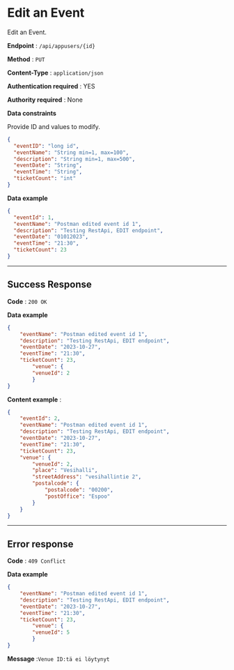 # Edit an Event

Edit an Event.

**Endpoint** : `/api/appusers/{id}`

**Method** : `PUT`

**Content-Type** : `application/json`

**Authentication required** : YES

**Authority required** : None

**Data constraints**

Provide ID and values to modify.

```json
{
  "eventID": "long id",
  "eventName": "String min=1, max=100",
  "description": "String min=1, max=500",
  "eventDate": "String",
  "eventTime": "String",
  "ticketCount": "int"
}
```

**Data example**

```json
{
  "eventId": 1,
  "eventName": "Postman edited event id 1",
  "description": "Testing RestApi, EDIT endpoint",
  "eventDate": "01012023",
  "eventTime": "21:30",
  "ticketCount": 23
}
``` 
---

## Success Response

**Code** : `200 OK`

**Data example**

```json
{
    "eventName": "Postman edited event id 1",
    "description": "Testing RestApi, EDIT endpoint",
    "eventDate": "2023-10-27",
    "eventTime": "21:30",
    "ticketCount": 23,
        "venue": {
        "venueId": 2
        }
}
```

**Content example** :

```json
{
    "eventId": 2,
    "eventName": "Postman edited event id 1",
    "description": "Testing RestApi, EDIT endpoint",
    "eventDate": "2023-10-27",
    "eventTime": "21:30",
    "ticketCount": 23,
    "venue": {
        "venueId": 2,
        "place": "Vesihalli",
        "streetAddress": "vesihallintie 2",
        "postalcode": {
            "postalcode": "00200",
            "postOffice": "Espoo"
        }
    }
}
```
---

## Error response

**Code** : `409 Conflict`

**Data example**

```json
{
    "eventName": "Postman edited event id 1",
    "description": "Testing RestApi, EDIT endpoint",
    "eventDate": "2023-10-27",
    "eventTime": "21:30",
    "ticketCount": 23,
        "venue": {
        "venueId": 5
        }
}
```

**Message** :`Venue ID:tä ei löytynyt`